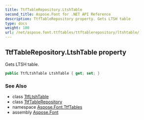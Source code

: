 ```yaml
---
title: TtfTableRepository.LtshTable
second_title: Aspose.Font for .NET API Reference
description: TtfTableRepository property. Gets LTSH table
type: docs
weight: 100
url: /net/aspose.font.ttftables/ttftablerepository/ltshtable/
---
```

## TtfTableRepository.LtshTable property

Gets LTSH table.

```csharp
public TtfLtshTable LtshTable { get; set; }
```

### See Also

* class [TtfLtshTable](../../ttfltshtable/)
* class [TtfTableRepository](../)
* namespace [Aspose.Font.TtfTables](../../ttftablerepository/)
* assembly [Aspose.Font](../../../)


